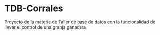 # TDB-Corrales
Proyecto de la materia de Taller de base de datos con la funcionalidad de llevar el control de una granja ganadera
